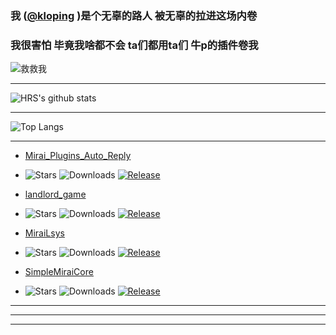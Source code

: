 
### 我 ([@kloping](http://github.com/Kloping/) )是个无辜的路人  被无辜的拉进这场内卷
### 我很害怕 毕竟我啥都不会 ta们都用ta们 牛p的插件卷我

![救救我](https://user-images.githubusercontent.com/87743020/142189861-d6349a33-a108-4c9f-b062-73c1f974dbb0.jpg)


<hr>

![HRS's github stats](https://github-readme-stats.vercel.app/api?username=Kloping&show_icons=true&theme=tokyonight)  

<hr>

![Top Langs](https://github-readme-stats.vercel.app/api/top-langs/?username=Kloping&layout=compact&theme=tokyonight)


<hr>

* [Mirai_Plugins_Auto_Reply](https://github.com/Kloping/Mirai_Plugins_Auto_Reply)
* ![Stars](https://img.shields.io/github/stars/Kloping/Mirai_Plugins_Auto_Reply)
  ![Downloads](https://img.shields.io/github/downloads/Kloping/Mirai_Plugins_Auto_Reply/total)
  [![Release](https://img.shields.io/github/v/release/Kloping/Mirai_Plugins_Auto_Reply)](https://github.com/Kloping/Mirai_Plugins_Auto_Reply/releases)




* [landlord_game](https://github.com/Kloping/landlord_game)
*  ![Stars](https://img.shields.io/github/stars/Kloping/landlord_game)
  ![Downloads](https://img.shields.io/github/downloads/Kloping/landlord_game/total)
  [![Release](https://img.shields.io/github/v/release/Kloping/landlord_game)](https://github.com/Kloping/landlord_game/releases)



* [MiraiLsys](https://github.com/Kloping/MiraiLsys)
*  ![Stars](https://img.shields.io/github/stars/Kloping/MiraiLsys)
   ![Downloads](https://img.shields.io/github/downloads/Kloping/MiraiLsys/total)
   [![Release](https://img.shields.io/github/v/release/Kloping/MiraiLsys)](https://github.com/Kloping/MiraiLsys/releases)


* [SimpleMiraiCore](https://github.com/Kloping/SimpleMiraiCore)
*  ![Stars](https://img.shields.io/github/stars/Kloping/SimpleMiraiCore)
![Downloads](https://img.shields.io/github/downloads/Kloping/SimpleMiraiCore/total)
[![Release](https://img.shields.io/github/v/release/Kloping/SimpleMiraiCore)](https://github.com/Kloping/SimpleMiraiCore/releases)


<hr>
<hr>
<hr>
